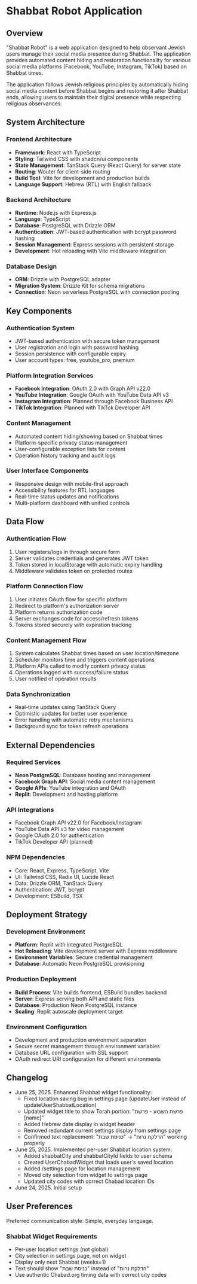 # Shabbat Robot Application

## Overview

"Shabbat Robot" is a web application designed to help observant Jewish users manage their social media presence during Shabbat. The application provides automated content hiding and restoration functionality for various social media platforms (Facebook, YouTube, Instagram, TikTok) based on Shabbat times.

The application follows Jewish religious principles by automatically hiding social media content before Shabbat begins and restoring it after Shabbat ends, allowing users to maintain their digital presence while respecting religious observances.

## System Architecture

### Frontend Architecture
- **Framework**: React with TypeScript
- **Styling**: Tailwind CSS with shadcn/ui components
- **State Management**: TanStack Query (React Query) for server state
- **Routing**: Wouter for client-side routing
- **Build Tool**: Vite for development and production builds
- **Language Support**: Hebrew (RTL) with English fallback

### Backend Architecture
- **Runtime**: Node.js with Express.js
- **Language**: TypeScript
- **Database**: PostgreSQL with Drizzle ORM
- **Authentication**: JWT-based authentication with bcrypt password hashing
- **Session Management**: Express sessions with persistent storage
- **Development**: Hot reloading with Vite middleware integration

### Database Design
- **ORM**: Drizzle with PostgreSQL adapter
- **Migration System**: Drizzle Kit for schema migrations
- **Connection**: Neon serverless PostgreSQL with connection pooling

## Key Components

### Authentication System
- JWT-based authentication with secure token management
- User registration and login with password hashing
- Session persistence with configurable expiry
- User account types: free, youtube_pro, premium

### Platform Integration Services
- **Facebook Integration**: OAuth 2.0 with Graph API v22.0
- **YouTube Integration**: Google OAuth with YouTube Data API v3
- **Instagram Integration**: Planned through Facebook Business API
- **TikTok Integration**: Planned with TikTok Developer API

### Content Management
- Automated content hiding/showing based on Shabbat times
- Platform-specific privacy status management
- User-configurable exception lists for content
- Operation history tracking and audit logs

### User Interface Components
- Responsive design with mobile-first approach
- Accessibility features for RTL languages
- Real-time status updates and notifications
- Multi-platform dashboard with unified controls

## Data Flow

### Authentication Flow
1. User registers/logs in through secure form
2. Server validates credentials and generates JWT token
3. Token stored in localStorage with automatic expiry handling
4. Middleware validates token on protected routes

### Platform Connection Flow
1. User initiates OAuth flow for specific platform
2. Redirect to platform's authorization server
3. Platform returns authorization code
4. Server exchanges code for access/refresh tokens
5. Tokens stored securely with expiration tracking

### Content Management Flow
1. System calculates Shabbat times based on user location/timezone
2. Scheduler monitors time and triggers content operations
3. Platform APIs called to modify content privacy status
4. Operations logged with success/failure status
5. User notified of operation results

### Data Synchronization
- Real-time updates using TanStack Query
- Optimistic updates for better user experience
- Error handling with automatic retry mechanisms
- Background sync for token refresh operations

## External Dependencies

### Required Services
- **Neon PostgreSQL**: Database hosting and management
- **Facebook Graph API**: Social media content management
- **Google APIs**: YouTube integration and OAuth
- **Replit**: Development and hosting platform

### API Integrations
- Facebook Graph API v22.0 for Facebook/Instagram
- YouTube Data API v3 for video management
- Google OAuth 2.0 for authentication
- TikTok Developer API (planned)

### NPM Dependencies
- Core: React, Express, TypeScript, Vite
- UI: Tailwind CSS, Radix UI, Lucide React
- Data: Drizzle ORM, TanStack Query
- Authentication: JWT, bcrypt
- Development: ESBuild, TSX

## Deployment Strategy

### Development Environment
- **Platform**: Replit with integrated PostgreSQL
- **Hot Reloading**: Vite development server with Express middleware
- **Environment Variables**: Secure credential management
- **Database**: Automatic Neon PostgreSQL provisioning

### Production Deployment
- **Build Process**: Vite builds frontend, ESBuild bundles backend
- **Server**: Express serving both API and static files
- **Database**: Production Neon PostgreSQL instance
- **Scaling**: Replit autoscale deployment target

### Environment Configuration
- Development and production environment separation
- Secure secret management through environment variables
- Database URL configuration with SSL support
- OAuth redirect URI configuration for different environments

## Changelog

- June 25, 2025. Enhanced Shabbat widget functionality:
  - Fixed location saving bug in settings page (updateUser instead of updateUserShabbatLocation)
  - Updated widget title to show Torah portion: "פרשת השבוע - פרשת [name]"
  - Added Hebrew date display in widget header
  - Removed redundant current settings display from settings page
  - Confirmed text replacement: "הדלקת נרות" → "כניסת שבת" working properly
- June 25, 2025. Implemented per-user Shabbat location system:
  - Added shabbatCity and shabbatCityId fields to user schema
  - Created UserChabadWidget that loads user's saved location
  - Added /settings page for location management
  - Moved city selection from widget to settings page
  - Updated city codes with correct Chabad location IDs
- June 24, 2025. Initial setup

## User Preferences

Preferred communication style: Simple, everyday language.

### Shabbat Widget Requirements
- Per-user location settings (not global)
- City selection in settings page, not on widget
- Display only next Shabbat (weeks=1)
- Text should show "כניסת שבת" instead of "הדלקת נרות"
- Use authentic Chabad.org timing data with correct city codes